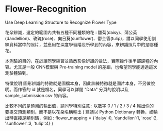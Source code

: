 # Flower-Recognition
Use Deep Learning Structure to Recognize Flower Type

花朵辨識，選定的範圍內共有五種不同種類的花 : 雛菊(daisy)、蒲公英(dandellion)、玫瑰(rose)、向日葵(sunflower)、鬱金香(tulip)，請以同學使用訓練資料當中的照片，並應用在深度學習階段所學到的內容，來辨識照片中的是哪種花。

本測驗的目的，在於讓同學練習並熟悉影像辨識的做法，實際操作後半部課程的內容。尤其是一般 CNN模型與 Pre-training model 的差距，也希望同學能透過這次測驗體驗到。

特徵說明
圖形辨識的特徵就是圖檔本身，因此訓練特徵就是圖片本身，不另做說明。而作答的 id 就是檔名，同學可以詳閱 "Data" 分頁的說明以及 sample_submission.csv 的內容。

比較不同的是預測的輸出值，請同學特別注意 : 以數字 0 / 1 / 2 / 3 / 4 輸出你的要提交預測類別，而不是以花朵名稱輸出 ( 建議以 Python Dictionary 轉換，或輸出時直接是類別碼，例如 : flower_mapping = {'daisy':0, 'dandelion':1, 'rose':2, 'sunflower':3, 'tulip':4} )
